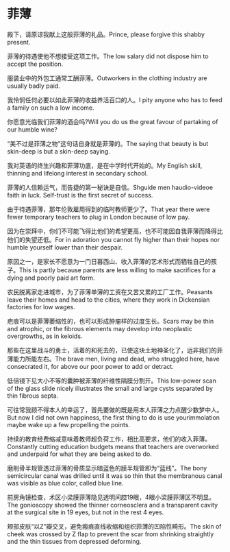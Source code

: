 # 菲薄

<p><span class="chinese">殿下，请原谅我献上这般菲薄的礼品。</span><span class="english">Prince, please forgive this shabby present.</span></p>

<p><span class="chinese">菲薄的待遇使他不想接受这项工作。</span><span class="english">The low salary did not dispose him to accept the position.</span></p>

<p><span class="chinese">服装业中的外包工通常工酬菲薄。</span><span class="english">Outworkers in the clothing industry are usually badly paid.</span></p>

<p><span class="chinese">我怜悯任何必要以如此菲薄的收益养活百口的人。</span><span class="english">I pity anyone who has to feed a family on such a low income.</span></p>

<p><span class="chinese">你愿意光临我们菲薄的酒会吗?</span><span class="english">Will you do us the great favour of partaking of our humble wine?</span></p>

<p><span class="chinese">“美不过是菲薄之物”这句话自身就是菲薄的。</span><span class="english">The saying that beauty is but skin-deep is but a skin-deep saying.</span></p>

<p><span class="chinese">我对英语的终生兴趣和菲薄功底，是在中学时代开始的。</span><span class="english">My English skill, thinning and lifelong interest in secondary school.</span></p>

<p><span class="chinese">菲薄的人信赖运气，而告捷的第一秘诀是自信。</span><span class="english">Shguide men haudio-videoe faith in luck. Self-trust is the first secret of success.</span></p>

<p><span class="chinese">由于待遇菲薄，那年伦敦雇用得到的临时教师更少了。</span><span class="english">That year there were fewer temporary teachers to plug in London because of low pay.</span></p>

<p><span class="chinese">因为在崇拜中，你们不可能飞得比他们的希望更高，也不可能因自我菲薄而降得比他们的失望还低。</span><span class="english">For in adoration you cannot fly higher than their hopes nor humble yourself lower than their despair.</span></p>

<p><span class="chinese">原因之一，是家长不愿意为一门日暮西山、收入菲薄的艺术形式而牺牲自己的孩子。</span><span class="english">This is partly because parents are less willing to make sacrifices for a dying and poorly paid art form.</span></p>

<p><span class="chinese">农民脱离家走进城市，为了菲薄单薄的工资在又苦又累的工厂工作。</span><span class="english">Peasants leave their homes and head to the cities, where they work in Dickensian factories for low wages.</span></p>

<p><span class="chinese">疤痕可以是菲薄萎缩性的，也可以形成肿瘤样的过度生长。</span><span class="english">Scars may be thin and atrophic, or the fibrous elements may develop into neoplastic overgrowths, as in keloids.</span></p>

<p><span class="chinese">那些在这里战斗的勇士，活着的和死去的，已使这块土地神圣化了，远非我们的菲薄能力所能左右。</span><span class="english">The brave men, living and dead, who struggled here, have consecrated it, for above our poor power to add or detract.</span></p>

<p><span class="chinese">低倍镜下见大小不等的囊肿被菲薄的纤维性隔膜分割开。</span><span class="english">This low-power scan of the glass slide nicely illustrates the small and large cysts separated by thin fibrous septa.</span></p>

<p><span class="chinese">可往常我顾不得本人的幸运了，首先要做的既是用本人菲薄之力点醒少数梦中人。</span><span class="english">But now I did not own happiness, the first thing to do is use yourimmolation maybe wake up a few propelling the points.</span></p>

<p><span class="chinese">持续的教育经费缩减意味着教师超负荷工作，相比高要求，他们的收入菲薄。</span><span class="english">Constantly cutting education budgets means that teachers are overworked and underpaid for what they are being asked to do.</span></p>

<p><span class="chinese">磨削骨半规管透过菲薄的骨质显示暗蓝色的膜半规管即为“蓝线”。</span><span class="english">The bony semicircular canal was drilled until it was so thin that the membranous canal was visible as blue color, called blue line.</span></p>

<p><span class="chinese">前房角镜检查，术区小梁膜菲薄隐见透明间腔19眼，4眼小梁膜菲薄区不明显。</span><span class="english">The gonioscopy showed the thinner corneosclera and a transparent cavity at the surgical site in 19 eyes, but not in the rest 4 eyes.</span></p>

<p><span class="chinese">颊部皮肤“以Z”瓣交叉，避免瘢痕直线收缩和组织菲薄的凹陷性畸形。</span><span class="english">The skin of cheek was crossed by Z flap to prevent the scar from shrinking straightly and the thin tissues from depressed deforming.</span></p>

